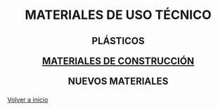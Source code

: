 
<h1 align="center"> 

MATERIALES DE USO TÉCNICO </h1>

<h2 align="center">
PLÁSTICOS

[MATERIALES DE CONSTRUCCIÓN](Construcción/readme.md)

NUEVOS MATERIALES
</h2>

[Volver a inicio](https://github.com/angelmicelti/TecnoVilladiego3)
